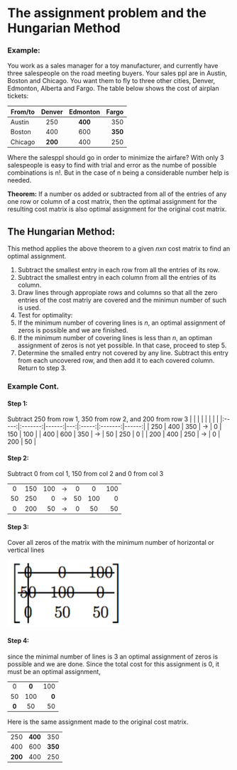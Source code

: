 # The assignment problem and the Hungarian Method


### Example:

You work as a sales manager for a toy manufacturer, and currently have three
salespeople on the road meeting buyers. Your sales ppl are in Austin, Boston
and Chicago. You want them to fly to three other cities, Denver, Edmonton,
Alberta and Fargo. The table below shows the cost of airplan tickets:

|From/to |Denver |Edmonton | Fargo |
|------- |:-----:|:-------:|------:|
|Austin  | 250   |**400**  |  350  |
|Boston  | 400   | 600     |**350**|
|Chicago |**200**| 400     |  250  |

Where the salesppl should go in order to minimize the airfare?
With only 3 salespeople is easy to find with trial and error as the numbe of
possible combinations is n!. But in the case of n being a considerable number
help is needed.

**Theorem:** If a number os added or subtracted from all of the entries of any
one row or column of a cost matrix, then the optimal assignment for the 
resulting cost matrix is also optimal assignment for the original cost matrix.


## The Hungarian Method:

This method applies the above theorem to a given _nxn_ cost matrix to find
an optimal assignment.

1. Subtract the smallest entry in each row from all the entries of its row.
2. Subtract the smallest entry in each column from all the entries of its 
column.
3. Draw lines through appropiate rows and columns so that all the zero entries
of the cost matriy are covered and the minimun number of such is used.
4. Test for optimality: 
  1. If the minimum number of covering lines is _n_, an optimal assignment of
  zeros is possible and we are finished.
  2. If the minimum number of covering lines is less than _n_, an optiman
  assignment of zeros is not yet possible. In that case, proceed to step 5.
5. Determine the smalled entry not covered by any line. Subtract this entry
from each uncovered row, and then add it to each covered column. Return to 
step 3.

### Example Cont.

#### Step 1: 
Subtract 250 from row 1, 350 from row 2, and 200 from row 3
|       |         |       |    |       |         |       |
|:-----:|:-------:|------:|---:|:-----:|:-------:|------:|
| 250   |  400    |  350  | -> |   0   |  150    |  100  |
| 400   | 600     |  350  | -> |  50   | 250     |   0   |
|  200  | 400     |  250  | -> |   0   | 200     |   50  |



#### Step 2: 
Subtract 0 from col 1, 150 from col 2 and 0 from col 3

|       |         |       |    |       |         |       |
|:-----:|:-------:|------:|---:|:-----:|:-------:|------:|
|   0   |  150    |  100  | -> |   0   |    0    |  100  |
|  50   | 250     |   0   | -> |  50   | 100     |   0   |
|   0   | 200     |   50  | -> |   0   |  50     |   50  |


#### Step 3: 
Cover all zeros of the matrix with the minimum number of horizontal or vertical
lines

![](./step3.png)

#### Step 4:

since the minimal number of lines is 3 an optimal assignment of zeros is possible
and we are done. Since the total cost for this assignment is 0, it must be an
optimal assignment,

|       |         |       |
|:-----:|:-------:|------:|
|   0   |  **0**  |  100  |
|  50   | 100     | **0** |
| **0** |  50     |   50  |


Here is the same assignment made to the original cost matrix.

|       |         |       |
|:-----:|:-------:|------:|
| 250   |**400**  |  350  |
| 400   | 600     |**350**|
|**200**| 400     |  250  |
